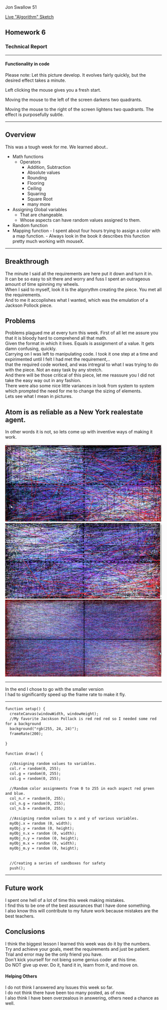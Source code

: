 Jon Swallow 51

[Live "Algorithm" Sketch](https://jonswallow.github.io/120-work/hw-6/)



## Homework 6

### Technical Report

----
#### Functionality in code


Please note: Let this picture develop. It evolves fairly quickly, but the desired effect takes a minute.

Left clicking the mouse gives you a fresh start.

Moving the mouse to the left of the screen darkens two quadrants.

Moving the mouse to the right of the screen lightens two quadrants. The effect is purposefully subtle.

---
## Overview

This was a tough week for me. We learned about..
  - Math functions
    - Operators
      - Addition, Subtraction
      - Absolute values
      - Rounding
      - Flooring
      - Ceiling
      - Squaring
      - Square Root
      - many more
 - Assigning Global variables
     - That are changeable.
      - Whose aspects can have random values assigned to them.
- Random function
- Mapping function
      - I spent about four hours trying to assign a color with a map function.
        - Always look in the book it describes this function pretty much working with mouseX.

----
## Breakthrough

The minute I said all the requirements are here put it down and turn it in.<br>
It can be so easy to sit there and worry and fuss I spent an outrageous amount of time spinning my wheels.<br>
When I said to myself, look it is the algorythm creating the piece. You met all the requirements.<br>
And to me it accoplishes what I wanted, which was the emulation of a Jackson Pollock piece.<br>

## Problems

Problems plagued me at every turn this week. First of all let me assure you that it is bloody hard to comprehend all that math.<br>
Given the format in which it lives. Equals is assignment of a value. It gets damn confusing, quickly.<br>
Carrying on I was left to manipulating code. I took it one step at a time and expirimented until I felt I had met the requirement,..<br>
that the required code worked, and was intregral to what I was trying to do with the piece. Not an easy task by any stretch.<br>
And there will be those critical of this piece, let me reassure you I did not take the easy way out in any fashion.<br>
There were also some nice little variances in look from system to system which prompted the need for me to change the sizing of elements.<br>
Lets see what I mean in pictures.

## Atom is as reliable as a New York realestate agent.
In other words it is not, so lets come up with inventive ways of making it work.



![Larger Dark](images/lgeEx_P.jpg)
![Larger Light](images/lgeEx_Pw.jpg)
![Smaller Ex](images/SmEx_P.jpg)


----
In the end I chose to go with the smaller version <br>
I had to significantly speed up the frame rate to make it fly.

____

```
function setup() {
  createCanvas(windowWidth, windowHeight);
  //My favorite Jacskson Pollack is red red red so I needed some red for a background
  background("rgb(255, 24, 24)");
  frameRate(200);

}

function draw() {

  //Assigning random values to variables.
  col.r = random(0, 255);
  col.g = random(0, 255);
  col.g = random(0, 255);

  //Random color assignments from 0 to 255 in each aspect red green and blue.
  col_n.r = random(0, 255);
  col_n.g = random(0, 255);
  col_n.b = random(0, 255);

  //Assigning random values to x and y of various variables.
  myObj.x = random (0, width);
  myObj.y = random (0, height);
  myObj_n.x = random (0, width);
  myObj_n.y = random (0, height);
  myObj_m.x = random (0, width);
  myObj_m.y = random (0, height);


  //Creating a series of sandboxes for safety
  push();
  ```

----
## Future work

I spent one hell of a lot of time this week making mistakes.<br>
I find this to be one of the best assurances that I have done something.<br>
I also know this will contribute to my future work because mistakes are the best teachers. <br>

## Conclusions

I think the biggest lesson I learned this week was do it by the numbers.<br>
Try and achieve your goals, meet the requirements and just be patient.<br>
Trial and error may be the only friend you have.<br>
Don't kick yourself for not bieng some genius coder at this time. <br>
Do <st>NOT</st> give up ever. Do it, hand it in, learn from it, and move on.

#### Helping Others
I do not think I answered any Issues this week so far.<br>
I do not think there have been too many posted, as of now. <br>
I also think I have been overzealous in answering, others need a chance as well. <br>
